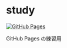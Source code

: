 # study

[![GitHub Pages](https://img.shields.io/static/v1?label=GitHub+Pages&message=+&color=brightgreen&logo=github)](https://hoshinonono.github.io/study/)

GitHub Pages の練習用
